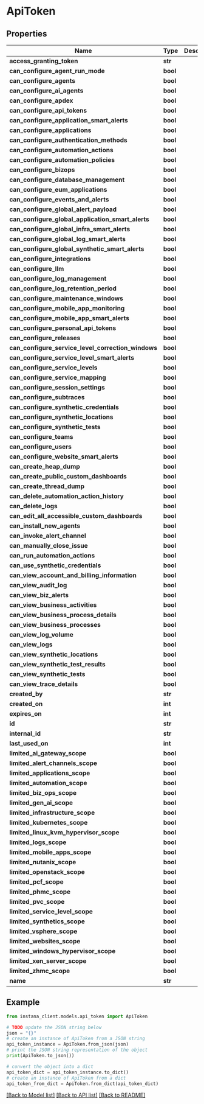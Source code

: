# ApiToken


## Properties

Name | Type | Description | Notes
------------ | ------------- | ------------- | -------------
**access_granting_token** | **str** |  | 
**can_configure_agent_run_mode** | **bool** |  | [optional] 
**can_configure_agents** | **bool** |  | [optional] 
**can_configure_ai_agents** | **bool** |  | [optional] 
**can_configure_apdex** | **bool** |  | [optional] 
**can_configure_api_tokens** | **bool** |  | [optional] 
**can_configure_application_smart_alerts** | **bool** |  | [optional] 
**can_configure_applications** | **bool** |  | [optional] 
**can_configure_authentication_methods** | **bool** |  | [optional] 
**can_configure_automation_actions** | **bool** |  | [optional] 
**can_configure_automation_policies** | **bool** |  | [optional] 
**can_configure_bizops** | **bool** |  | [optional] 
**can_configure_database_management** | **bool** |  | [optional] 
**can_configure_eum_applications** | **bool** |  | [optional] 
**can_configure_events_and_alerts** | **bool** |  | [optional] 
**can_configure_global_alert_payload** | **bool** |  | [optional] 
**can_configure_global_application_smart_alerts** | **bool** |  | [optional] 
**can_configure_global_infra_smart_alerts** | **bool** |  | [optional] 
**can_configure_global_log_smart_alerts** | **bool** |  | [optional] 
**can_configure_global_synthetic_smart_alerts** | **bool** |  | [optional] 
**can_configure_integrations** | **bool** |  | [optional] 
**can_configure_llm** | **bool** |  | [optional] 
**can_configure_log_management** | **bool** |  | [optional] 
**can_configure_log_retention_period** | **bool** |  | [optional] 
**can_configure_maintenance_windows** | **bool** |  | [optional] 
**can_configure_mobile_app_monitoring** | **bool** |  | [optional] 
**can_configure_mobile_app_smart_alerts** | **bool** |  | [optional] 
**can_configure_personal_api_tokens** | **bool** |  | [optional] 
**can_configure_releases** | **bool** |  | [optional] 
**can_configure_service_level_correction_windows** | **bool** |  | [optional] 
**can_configure_service_level_smart_alerts** | **bool** |  | [optional] 
**can_configure_service_levels** | **bool** |  | [optional] 
**can_configure_service_mapping** | **bool** |  | [optional] 
**can_configure_session_settings** | **bool** |  | [optional] 
**can_configure_subtraces** | **bool** |  | [optional] 
**can_configure_synthetic_credentials** | **bool** |  | [optional] 
**can_configure_synthetic_locations** | **bool** |  | [optional] 
**can_configure_synthetic_tests** | **bool** |  | [optional] 
**can_configure_teams** | **bool** |  | [optional] 
**can_configure_users** | **bool** |  | [optional] 
**can_configure_website_smart_alerts** | **bool** |  | [optional] 
**can_create_heap_dump** | **bool** |  | [optional] 
**can_create_public_custom_dashboards** | **bool** |  | [optional] 
**can_create_thread_dump** | **bool** |  | [optional] 
**can_delete_automation_action_history** | **bool** |  | [optional] 
**can_delete_logs** | **bool** |  | [optional] 
**can_edit_all_accessible_custom_dashboards** | **bool** |  | [optional] 
**can_install_new_agents** | **bool** |  | [optional] 
**can_invoke_alert_channel** | **bool** |  | [optional] 
**can_manually_close_issue** | **bool** |  | [optional] 
**can_run_automation_actions** | **bool** |  | [optional] 
**can_use_synthetic_credentials** | **bool** |  | [optional] 
**can_view_account_and_billing_information** | **bool** |  | [optional] 
**can_view_audit_log** | **bool** |  | [optional] 
**can_view_biz_alerts** | **bool** |  | [optional] 
**can_view_business_activities** | **bool** |  | [optional] 
**can_view_business_process_details** | **bool** |  | [optional] 
**can_view_business_processes** | **bool** |  | [optional] 
**can_view_log_volume** | **bool** |  | [optional] 
**can_view_logs** | **bool** |  | [optional] 
**can_view_synthetic_locations** | **bool** |  | [optional] 
**can_view_synthetic_test_results** | **bool** |  | [optional] 
**can_view_synthetic_tests** | **bool** |  | [optional] 
**can_view_trace_details** | **bool** |  | [optional] 
**created_by** | **str** |  | [optional] 
**created_on** | **int** |  | [optional] 
**expires_on** | **int** |  | [optional] 
**id** | **str** |  | [optional] 
**internal_id** | **str** |  | 
**last_used_on** | **int** |  | [optional] 
**limited_ai_gateway_scope** | **bool** |  | [optional] 
**limited_alert_channels_scope** | **bool** |  | [optional] 
**limited_applications_scope** | **bool** |  | [optional] 
**limited_automation_scope** | **bool** |  | [optional] 
**limited_biz_ops_scope** | **bool** |  | [optional] 
**limited_gen_ai_scope** | **bool** |  | [optional] 
**limited_infrastructure_scope** | **bool** |  | [optional] 
**limited_kubernetes_scope** | **bool** |  | [optional] 
**limited_linux_kvm_hypervisor_scope** | **bool** |  | [optional] 
**limited_logs_scope** | **bool** |  | [optional] 
**limited_mobile_apps_scope** | **bool** |  | [optional] 
**limited_nutanix_scope** | **bool** |  | [optional] 
**limited_openstack_scope** | **bool** |  | [optional] 
**limited_pcf_scope** | **bool** |  | [optional] 
**limited_phmc_scope** | **bool** |  | [optional] 
**limited_pvc_scope** | **bool** |  | [optional] 
**limited_service_level_scope** | **bool** |  | [optional] 
**limited_synthetics_scope** | **bool** |  | [optional] 
**limited_vsphere_scope** | **bool** |  | [optional] 
**limited_websites_scope** | **bool** |  | [optional] 
**limited_windows_hypervisor_scope** | **bool** |  | [optional] 
**limited_xen_server_scope** | **bool** |  | [optional] 
**limited_zhmc_scope** | **bool** |  | [optional] 
**name** | **str** |  | 

## Example

```python
from instana_client.models.api_token import ApiToken

# TODO update the JSON string below
json = "{}"
# create an instance of ApiToken from a JSON string
api_token_instance = ApiToken.from_json(json)
# print the JSON string representation of the object
print(ApiToken.to_json())

# convert the object into a dict
api_token_dict = api_token_instance.to_dict()
# create an instance of ApiToken from a dict
api_token_from_dict = ApiToken.from_dict(api_token_dict)
```
[[Back to Model list]](../README.md#documentation-for-models) [[Back to API list]](../README.md#documentation-for-api-endpoints) [[Back to README]](../README.md)


